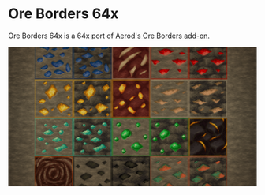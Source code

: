 # Ore Borders 64x

Ore Borders 64x is a 64x port of [Aerod's Ore Borders add-on.](https://faithfulpack.net/addons/ore-borders)

![Preview](https://raw.githubusercontent.com/Hedreon/Addons/main/Faithful/OreBorders/64x/images/preview.png)
